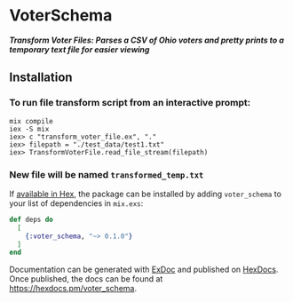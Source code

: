 # VoterSchema

***Transform Voter Files: Parses a CSV of Ohio voters and pretty prints to a temporary text file for easier viewing***

## Installation

### To run file transform script from an interactive prompt:
```
mix compile
iex -S mix
iex> c "transform_voter_file.ex", "."
iex> filepath = "./test_data/test1.txt"
iex> TransformVoterFile.read_file_stream(filepath)
```

### New file will be named `transformed_temp.txt`

If [available in Hex](https://hex.pm/docs/publish), the package can be installed
by adding `voter_schema` to your list of dependencies in `mix.exs`:

```elixir
def deps do
  [
    {:voter_schema, "~> 0.1.0"}
  ]
end
```

Documentation can be generated with [ExDoc](https://github.com/elixir-lang/ex_doc)
and published on [HexDocs](https://hexdocs.pm). Once published, the docs can
be found at <https://hexdocs.pm/voter_schema>.

